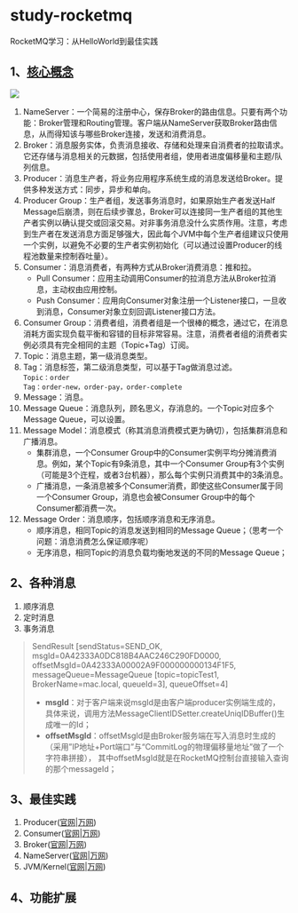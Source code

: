 # study-rocketmq

RocketMQ学习：从HelloWorld到最佳实践

## 1、[核心概念](http://rocketmq.apache.org/docs/core-concept/)

![](https://img2018.cnblogs.com/blog/955136/201912/955136-20191231050208751-2049335974.png)

1. NameServer：一个简易的注册中心，保存Broker的路由信息。只要有两个功能：Broker管理和Routing管理。客户端从NameServer获取Broker路由信息，从而得知该与哪些Broker连接，发送和消费消息。
2. Broker：消息服务实体，负责消息接收、存储和处理来自消费者的拉取请求。它还存储与消息相关的元数据，包括使用者组，使用者进度偏移量和主题/队列信息。
3. Producer：消息生产者，将业务应用程序系统生成的消息发送给Broker。提供多种发送方式：同步，异步和单向。
4. Producer Group：生产者组，发送事务消息时，如果原始生产者发送Half Message后崩溃，则在后续步骤总，Broker可以连接同一生产者组的其他生产者实例以确认提交或回滚交易。对非事务消息没什么实质作用。注意，考虑到生产者在发送消息方面足够强大，因此每个JVM中每个生产者组建议只使用一个实例，以避免不必要的生产者实例初始化（可以通过设置Producer的线程池数量来控制吞吐量）。
5. Consumer：消息消费者，有两种方式从Broker消费消息：推和拉。
    - Pull Consumer：应用主动调用Consumer的拉消息方法从Broker拉消息，主动权由应用控制。
    - Push Consumer：应用向Consumer对象注册一个Listener接口，一旦收到消息，Consumer对象立刻回调Listener接口方法。
6. Consumer Group：消费者组，消费者组是一个很棒的概念，通过它，在消息消耗方面实现负载平衡和容错的目标非常容易。注意，消费者者组的消费者实例必须具有完全相同的主题（Topic+Tag）订阅。
7. Topic：消息主题，第一级消息类型。
8. Tag：消息标签，第二级消息类型，可以基于Tag做消息过滤。  
   `Topic：order`  
   `Tag：order-new，order-pay，order-complete`
9. Message：消息。
10. Message Queue：消息队列，顾名思义，存消息的。一个Topic对应多个Message Queue，可以设置。
11. Message Model：消息模式（称其消息消费模式更为确切），包括集群消息和广播消息。
    - 集群消息，一个Consumer Group中的Consumer实例平均分摊消费消息。例如，某个Topic有9条消息，其中一个Consumer Group有3个实例（可能是3个迕程，或者3台机器），那么每个实例只消费其中的3条消息。
    - 广播消息，一条消息被多个Consumer消费，即使这些Consumer属于同一个Consumer Group，消息也会被Consumer Group中的每个Consumer都消费一次。
12. Message Order：消息顺序，包括顺序消息和无序消息。
    - 顺序消息，相同Topic的消息发送到相同的Message Queue；（思考一个问题：消息消费怎么保证顺序呢）
    - 无序消息，相同Topic的消息负载均衡地发送的不同的Message Queue；

## 2、各种消息

1. 顺序消息
2. 定时消息
3. 事务消息

> SendResult [sendStatus=SEND_OK, msgId=0A42333A0DC818B4AAC246C290FD0000, offsetMsgId=0A42333A00002A9F000000000134F1F5, messageQueue=MessageQueue [topic=topicTest1, BrokerName=mac.local, queueId=3], queueOffset=4]
>- **msgId**：对于客户端来说msgId是由客户端producer实例端生成的，
   具体来说，调用方法MessageClientIDSetter.createUniqIDBuffer()生成唯一的Id；  
>- **offsetMsgId**：offsetMsgId是由Broker服务端在写入消息时生成的（采用”IP地址+Port端口”与“CommitLog的物理偏移量地址”做了一个字符串拼接），
   其中offsetMsgId就是在RocketMQ控制台直接输入查询的那个messageId；

## 3、最佳实践

1. Producer([官网](http://rocketmq.apache.org/docs/best-practice-producer/)|[万网](http://rocketmq.cloud/zh-cn/docs/bestpractice-producer.html))
2. Consumer([官网](http://rocketmq.apache.org/docs/best-practice-consumer/)|[万网](http://rocketmq.cloud/zh-cn/docs/bestpractice-consumer.html))
3. Broker([官网](http://rocketmq.apache.org/docs/best-practice-broker/)|[万网](http://rocketmq.cloud/zh-cn/docs/bestpractice-broker.html))
4. NameServer([官网](http://rocketmq.apache.org/docs/best-practice-namesvr/)|[万网](http://rocketmq.cloud/zh-cn/docs/bestpractice-namesrv.html))
5. JVM/Kernel([官网](http://rocketmq.apache.org/docs/system-config/)|[万网](http://rocketmq.cloud/zh-cn/docs/configuration-system.html))

## 4、功能扩展  

